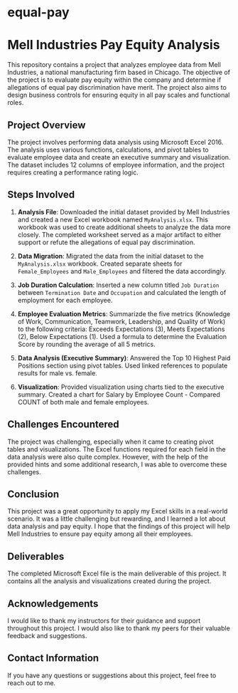 # equal-pay
# Mell Industries Pay Equity Analysis

This repository contains a project that analyzes employee data from Mell Industries, a national manufacturing firm based in Chicago. The objective of the project is to evaluate pay equity within the company and determine if allegations of equal pay discrimination have merit. The project also aims to design business controls for ensuring equity in all pay scales and functional roles.

## Project Overview

The project involves performing data analysis using Microsoft Excel 2016. The analysis uses various functions, calculations, and pivot tables to evaluate employee data and create an executive summary and visualization. The dataset includes 12 columns of employee information, and the project requires creating a performance rating logic.

## Steps Involved

1. **Analysis File**: Downloaded the initial dataset provided by Mell Industries and created a new Excel workbook named `MyAnalysis.xlsx`. This workbook was used to create additional sheets to analyze the data more closely. The completed worksheet served as a major artifact to either support or refute the allegations of equal pay discrimination.

2. **Data Migration**: Migrated the data from the initial dataset to the `MyAnalysis.xlsx` workbook. Created separate sheets for `Female_Employees` and `Male_Employees` and filtered the data accordingly.

3. **Job Duration Calculation**: Inserted a new column titled `Job Duration` between `Termination Date` and `Occupation` and calculated the length of employment for each employee.

4. **Employee Evaluation Metrics**: Summarizde the five metrics (Knowledge of Work, Communication, Teamwork, Leadership, and Quality of Work) to the following criteria: Exceeds Expectations (3), Meets Expectations (2), Below Expectations (1). Used a formula to determine the Evaluation Score by rounding the average of all 5 metrics.

5. **Data Analysis (Executive Summary)**: Answered the Top 10 Highest Paid Positions section using pivot tables. Used linked references to populate results for male vs. female.

6. **Visualization**: Provided visualization using charts tied to the executive summary. Created a chart for Salary by Employee Count - Compared COUNT of both male and female employees.

## Challenges Encountered

The project was challenging, especially when it came to creating pivot tables and visualizations. The Excel functions required for each field in the data analysis were also quite complex. However, with the help of the provided hints and some additional research, I was able to overcome these challenges.

## Conclusion

This project was a great opportunity to apply my Excel skills in a real-world scenario. It was a little challenging but rewarding, and I learned a lot about data analysis and pay equity. I hope that the findings of this project will help Mell Industries to ensure pay equity among all their employees.

## Deliverables

The completed Microsoft Excel file is the main deliverable of this project. It contains all the analysis and visualizations created during the project.

## Acknowledgements

I would like to thank my instructors for their guidance and support throughout this project. I would also like to thank my peers for their valuable feedback and suggestions.

## Contact Information

If you have any questions or suggestions about this project, feel free to reach out to me.
